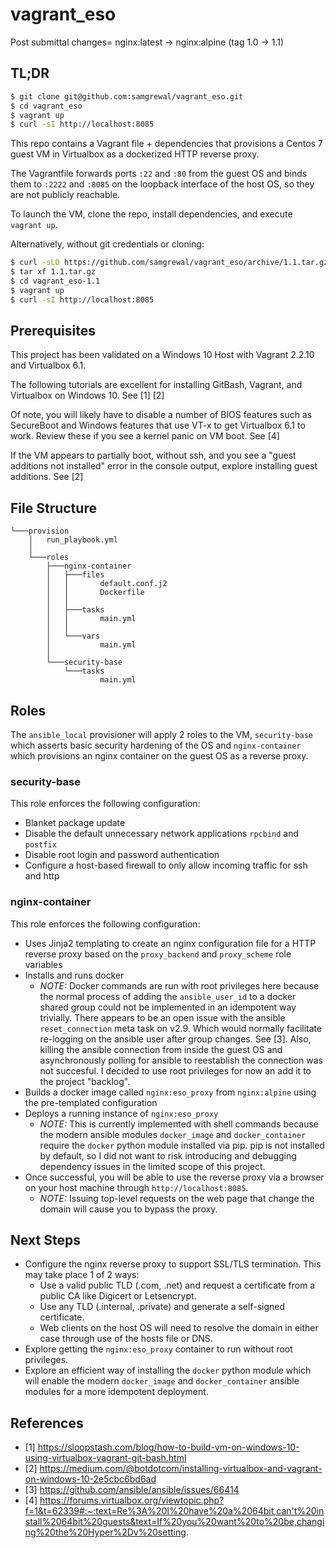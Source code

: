 # vagrant_eso
Post submittal changes= nginx:latest -> nginx:alpine (tag 1.0 -> 1.1)

## TL;DR

```bash
$ git clone git@github.com:samgrewal/vagrant_eso.git
$ cd vagrant_eso
$ vagrant up
$ curl -sI http://localhost:8085
```

This repo contains a Vagrant file + dependencies that provisions a Centos 7 guest VM in Virtualbox as a dockerized HTTP reverse proxy.

The Vagrantfile forwards ports `:22` and `:80` from the guest OS and binds them to `:2222` and `:8085` on the loopback interface of the host OS, so they are not publicly reachable. 

To launch the VM, clone the repo, install dependencies, and execute `vagrant up`.

Alternatively, without git credentials or cloning:
```bash
$ curl -sLO https://github.com/samgrewal/vagrant_eso/archive/1.1.tar.gz
$ tar xf 1.1.tar.gz
$ cd vagrant_eso-1.1
$ vagrant up
$ curl -sI http://localhost:8085
```

##  Prerequisites

This project has been validated on a Windows 10 Host with Vagrant 2.2.10 and Virtualbox 6.1. 

The following tutorials are excellent for installing GitBash, Vagrant, and Virtualbox on Windows 10. See [1] [2]

Of note, you will likely have to disable a number of BIOS features such as SecureBoot and Windows features that use VT-x to get Virtualbox 6.1 to work. Review these if you see a kernel panic on VM boot. See [4]

If the VM appears to partially boot, without ssh, and you see a "guest additions not installed" error in the console output, explore installing guest additions. See [2]

## File Structure

```
└───provision
    │   run_playbook.yml
    │
    └───roles
        ├───nginx-container
        │   ├───files
        │   │       default.conf.j2
        │   │       Dockerfile
        │   │
        │   ├───tasks
        │   │       main.yml
        │   │
        │   └───vars
        │           main.yml
        │
        └───security-base
            └───tasks
                    main.yml
```

## Roles

The `ansible_local` provisioner will apply 2 roles to the VM, `security-base` which asserts basic security hardening of the OS and `nginx-container` which provisions an nginx container on the guest OS as a reverse proxy. 

###  security-base
This role enforces the following configuration: 
- Blanket package update
- Disable the default unnecessary network applications `rpcbind` and `postfix`
- Disable root login and password authentication
- Configure a host-based firewall to only allow incoming traffic for ssh and http

### nginx-container

This role enforces the following configuration:
- Uses Jinja2 templating to create an nginx configuration file for a HTTP reverse proxy based on the `proxy_backend` and `proxy_scheme` role variables
- Installs and runs docker
	- *NOTE:* Docker commands are run with root privileges here because the normal process of adding the `ansible_user_id` to a docker shared group could not be implemented in an idempotent way trivially. There appears to be an open issue with the ansible `reset_connection` meta task on v2.9. Which would normally facilitate re-logging on the ansible user after group changes. See [3]. Also, killing the ansible connection from inside the guest OS and asynchronously polling for ansible to reestablish the connection was not succesful. I decided to use root privileges for now an add it to the project "backlog".
- Builds a docker image called `nginx:eso_proxy` from `nginx:alpine` using the pre-templated configuration 
- Deploys a running instance of `nginx:eso_proxy`
	- *NOTE:* This is currently implemented with shell commands because the modern ansible modules `docker_image` and `docker_container` require the `docker` python module installed via pip. pip is not installed by default, so I did not want to risk introducing and debugging dependency issues in the limited scope of this project. 
- Once successful, you will be able to use the reverse proxy via a browser on your host machine through `http://localhost:8085`. 
	- *NOTE:* Issuing top-level requests on the web page that change the domain will cause you to bypass the proxy.

## Next Steps

- Configure the nginx reverse proxy to support SSL/TLS termination. This may take place 1 of 2 ways:
	- Use a valid public TLD (.com, .net) and request a certificate from a public CA like Digicert or Letsencrypt. 
	- Use any TLD (.internal, .private) and generate a self-signed certificate. 
	- Web clients on the host OS will need to resolve the domain in either case through use of the hosts file or DNS.
- Explore getting the `nginx:eso_proxy` container to run without root privileges. 
- Explore an efficient way of installing the `docker` python module which will enable the modern `docker_image` and `docker_container` ansible modules for a more idempotent deployment.

## References
- [1] https://sloopstash.com/blog/how-to-build-vm-on-windows-10-using-virtualbox-vagrant-git-bash.html
- [2] https://medium.com/@botdotcom/installing-virtualbox-and-vagrant-on-windows-10-2e5cbc6bd6ad
- [3] https://github.com/ansible/ansible/issues/66414
- [4] https://forums.virtualbox.org/viewtopic.php?f=1&t=62339#:~:text=Re%3A%20I%20have%20a%2064bit,can't%20install%2064bit%20guests&text=If%20you%20want%20to%20be,changing%20the%20Hyper%2Dv%20setting.

